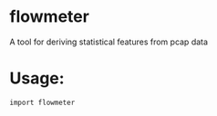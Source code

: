 # flowmeter
A tool for deriving statistical features from pcap data


# Usage:
```
import flowmeter
